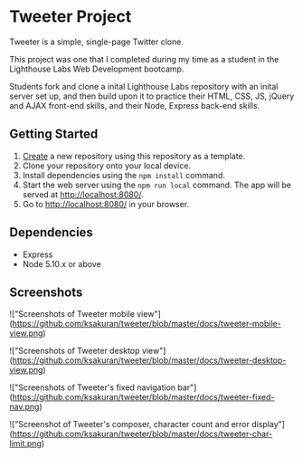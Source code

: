 # Tweeter Project

Tweeter is a simple, single-page Twitter clone.

This project was one that I completed during my time as a student in the Lighthouse Labs Web Development bootcamp. 

Students fork and clone a inital Lighthouse Labs repository with an inital server set up, and then build upon it to practice their HTML, CSS, JS, jQuery and AJAX front-end skills, and their Node, Express back-end skills.

## Getting Started

1. [Create](https://docs.github.com/en/repositories/creating-and-managing-repositories/creating-a-repository-from-a-template) a new repository using this repository as a template.
2. Clone your repository onto your local device.
3. Install dependencies using the `npm install` command.
3. Start the web server using the `npm run local` command. The app will be served at <http://localhost:8080/>.
4. Go to <http://localhost:8080/> in your browser.

## Dependencies

- Express
- Node 5.10.x or above

## Screenshots

!["Screenshots of Tweeter mobile view"] (https://github.com/ksakuran/tweeter/blob/master/docs/tweeter-mobile-view.png)

!["Screenshots of Tweeter desktop view"] (https://github.com/ksakuran/tweeter/blob/master/docs/tweeter-desktop-view.png)

!["Screenshots of Tweeter's fixed navigation bar"] (https://github.com/ksakuran/tweeter/blob/master/docs/tweeter-fixed-nav.png)

!["Screenshot of Tweeter's composer, character count and error display"] (https://github.com/ksakuran/tweeter/blob/master/docs/tweeter-char-limit.png)


